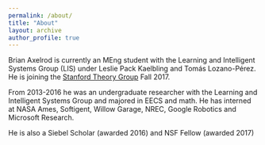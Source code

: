 ```yaml
---
permalink: /about/
title: "About"
layout: archive
author_profile: true
---
```

Brian Axelrod is currently an MEng student with the Learning and Intelligent Systems Group (LIS) under Leslie Pack Kaelbling and Tomás Lozano-Pérez. He is joining the [Stanford Theory Group](http://theory.stanford.edu/main/index.shtml) Fall 2017.

From 2013-2016 he was an undergraduate researcher with the Learning and Intelligent Systems Group and majored in EECS and math. He has interned at NASA Ames, Softigent, Willow Garage, NREC, Google Robotics and Microsoft Research.

He is also a Siebel Scholar (awarded 2016) and NSF Fellow (awarded 2017)
